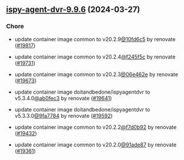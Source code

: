 

## [ispy-agent-dvr-9.9.6](https://github.com/truecharts/charts/compare/ispy-agent-dvr-9.8.0...ispy-agent-dvr-9.9.6) (2024-03-27)

### Chore



- update container image common to v20.2.9[@10fd6c5](https://github.com/10fd6c5) by renovate ([#19817](https://github.com/truecharts/charts/issues/19817))

- update container image common to v20.2.4[@f245f5c](https://github.com/f245f5c) by renovate ([#19731](https://github.com/truecharts/charts/issues/19731))

- update container image common to v20.2.3[@06e462e](https://github.com/06e462e) by renovate ([#19673](https://github.com/truecharts/charts/issues/19673))

- update container image doitandbedone/ispyagentdvr to v5.3.4.0[@ab0fec3](https://github.com/ab0fec3) by renovate ([#19641](https://github.com/truecharts/charts/issues/19641))

- update container image doitandbedone/ispyagentdvr to v5.3.3.0[@9fa7784](https://github.com/9fa7784) by renovate ([#19592](https://github.com/truecharts/charts/issues/19592))

- update container image common to v20.2.2[@f7d0b92](https://github.com/f7d0b92) by renovate ([#19432](https://github.com/truecharts/charts/issues/19432))

- update container image common to v20.2.0[@91ade87](https://github.com/91ade87) by renovate ([#19361](https://github.com/truecharts/charts/issues/19361))